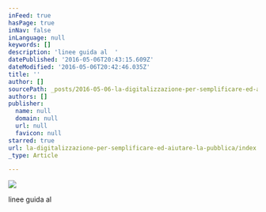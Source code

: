 ```yaml
---
inFeed: true
hasPage: true
inNav: false
inLanguage: null
keywords: []
description: 'linee guida al  '
datePublished: '2016-05-06T20:43:15.609Z'
dateModified: '2016-05-06T20:42:46.035Z'
title: ''
author: []
sourcePath: _posts/2016-05-06-la-digitalizzazione-per-semplificare-ed-aiutare-la-pubblica.md
authors: []
publisher:
  name: null
  domain: null
  url: null
  favicon: null
starred: true
url: la-digitalizzazione-per-semplificare-ed-aiutare-la-pubblica/index.html
_type: Article

---
```

![](https://the-grid-user-content.s3-us-west-2.amazonaws.com/54e73fc2-8e31-4cad-ae01-e85e093ab824.jpg)

linee guida al